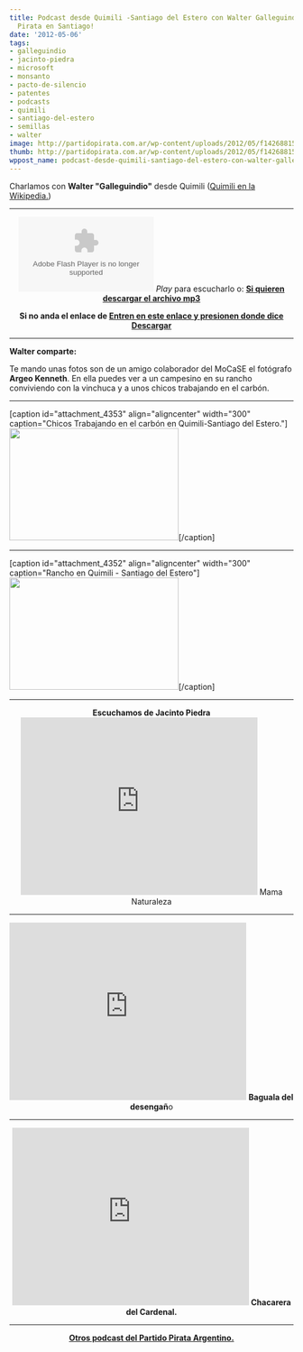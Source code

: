```yaml
---
title: Podcast desde Quimili -Santiago del Estero con Walter Galleguindio -Un Partido
  Pirata en Santiago!
date: '2012-05-06'
tags:
- galleguindio
- jacinto-piedra
- microsoft
- monsanto
- pacto-de-silencio
- patentes
- podcasts
- quimili
- santiago-del-estero
- semillas
- walter
image: http://partidopirata.com.ar/wp-content/uploads/2012/05/f142688152.jpg
thumb: http://partidopirata.com.ar/wp-content/uploads/2012/05/f142688152-150x150.jpg
wppost_name: podcast-desde-quimili-santiago-del-estero-con-walter-galleguindio-un-partido-pirata-en-santiago
---
```


Charlamos con <strong>Walter "Galleguindio"</strong> desde Quimili (<a href="https://es.wikipedia.org/wiki/Quimil%C3%AD" target="_blank">Quimili en la Wikipedia.</a>)

<hr />

<center>
<object id="player1208052" width="240" height="133" classid="clsid:d27cdb6e-ae6d-11cf-96b8-444553540000" codebase="http://download.macromedia.com/pub/shockwave/cabs/flash/swflash.cab#version=6,0,40,0"><param name="AllowScriptAccess" value="always" /><param name="allowFullScreen" value="true" /><param name="wmode" value="transparent" /><param name="src" value="http://www.ivoox.com/playerivoox_ee_1208052_1.html" /><param name="allowfullscreen" value="true" /><param name="allowscriptaccess" value="always" /><embed id="player1208052" width="240" height="133" type="application/x-shockwave-flash" src="http://www.ivoox.com/playerivoox_ee_1208052_1.html" AllowScriptAccess="always" allowFullScreen="true" wmode="transparent" allowfullscreen="true" allowscriptaccess="always" /></object>
<em>Play</em> para escucharlo o:
<strong><a href="http://www.ivoox.com/charlando-galleguindio-walter-desde-quimili-santiago-del-estero_md_1208052_1.mp3" target="_blank">Si quieren descargar el archivo mp3</a></strong></center>
<p style="text-align: center;"><strong>Si no anda el enlace de <a href="http://www.ivoox.com/charlando-galleguindio-walter-desde-quimili-santiago-del-estero-audios-mp3_rf_1208052_1.html" target="_blank">Entren en este enlace y presionen donde dice Descargar</a></strong></p>


<hr />

<strong>Walter comparte:</strong>

Te mando unas fotos son de un amigo colaborador del MoCaSE el fotógrafo <strong>Argeo Kenneth</strong>. En ella puedes ver a un campesino en su rancho conviviendo con la vinchuca y a unos chicos trabajando en el carbón.

<hr />

[caption id="attachment_4353" align="aligncenter" width="300" caption="Chicos Trabajando en el carbón en Quimili-Santiago del Estero."]<a href="http://partidopirata.com.ar/wp-content/uploads/2012/05/f142688152.jpg"><img class="size-medium wp-image-4353" title="f142688152" src="http://partidopirata.com.ar/wp-content/uploads/2012/05/f142688152-300x199.jpg" alt="" width="300" height="199" /></a>[/caption]

<hr />

[caption id="attachment_4352" align="aligncenter" width="300" caption="Rancho en Quimili - Santiago del Estero"]<a href="http://partidopirata.com.ar/wp-content/uploads/2012/05/f142687440.jpg"><img class="size-medium wp-image-4352" title="f142687440" src="http://partidopirata.com.ar/wp-content/uploads/2012/05/f142687440-300x199.jpg" alt="" width="300" height="199" /></a>[/caption]

<hr />

<center><strong>Escuchamos de Jacinto Piedra</strong>
<iframe src="http://www.youtube.com/embed/xOsXCNjcO-o" frameborder="0" width="420" height="315"></iframe>
Mama Naturaleza</center>

<hr />
<p style="text-align: center;"><iframe src="http://www.youtube.com/embed/MBVrzRPdPxo" frameborder="0" width="420" height="315"></iframe>
<strong> Baguala del desengañ</strong>o</p>


<hr />
<p style="text-align: center;"><iframe src="http://www.youtube.com/embed/1ybvGqTqlx0" frameborder="0" width="420" height="315"></iframe>
<strong> Chacarera del Cardenal.</strong></p>


<hr />
<p style="text-align: center;"><strong><a href="http://partidopirata.com.ar/857/indice-con-los-podcast-del-partido-pirata-argentino">Otros podcast del Partido Pirata Argentino.</a></strong></p>
